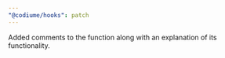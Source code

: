 ```yaml
---
"@codiume/hooks": patch
---
```


Added comments to the function along with an explanation of its functionality.
